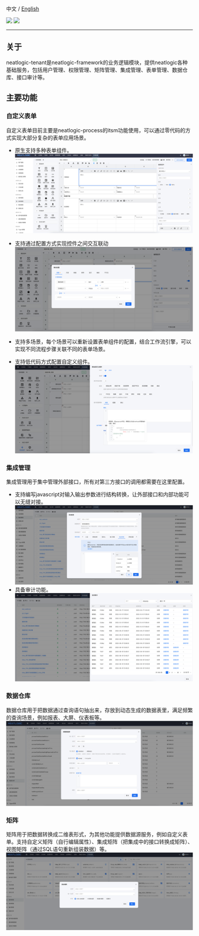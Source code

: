 中文 / [English](README.en.md)
<p align="left">
    <a href="https://opensource.org/licenses/Apache-2.0" alt="License">
        <img src="https://img.shields.io/badge/License-Apache%202.0-blue.svg" /></a>
<a target="_blank" href="https://join.slack.com/t/neatlogichome/shared_invite/zt-1w037axf8-r_i2y4pPQ1Z8FxOkAbb64w">
<img src="https://img.shields.io/badge/Slack-Neatlogic-orange" /></a>
</p>

---

## 关于

neatlogic-tenant是neatlogic-framework的业务逻辑模块，提供neatlogic各种基础服务，包括用户管理、权限管理、矩阵管理、集成管理、表单管理、数据仓库、接口审计等。

## 主要功能

### 自定义表单

自定义表单目前主要是neatlogic-process的itsm功能使用，可以通过零代码的方式实现大部分复杂的表单应用场景。

- 原生支持多种表单组件。
  ![img1](README_IMAGES/form/img.png?raw=true)

- 支持通过配置方式实现控件之间交互联动
  ![img1](README_IMAGES/form/img_1.png?raw=true)
- 支持多场景，每个场景可以重新设置表单组件的配置，结合工作流引擎，可以实现不同流程步骤关联不同的表单场景。
- 支持低代码方式配置自定义组件。
  ![img1](README_IMAGES/form/img_2.png)

### 集成管理

集成管理用于集中管理外部接口，所有对第三方接口的调用都需要在这里配置。

- 支持编写javascript对输入输出参数进行结构转换，让外部接口和内部功能可以无缝对接。
  ![img1](README_IMAGES/integration/img_1.png)
- 具备审计功能。
  ![img1](README_IMAGES/integration/img_2.png)

### 数据仓库

数据仓库用于把数据通过查询语句抽出来，存放到动态生成的数据表里，满足频繁的查询场景，例如报表、大屏、仪表板等。
![img1](README_IMAGES/datawarehouse/img.png)

### 矩阵

矩阵用于把数据转换成二维表形式，为其他功能提供数据源服务，例如自定义表单。支持自定义矩阵（自行编辑属性）、集成矩阵（把集成中的接口转换成矩阵）、视图矩阵（通过SQL语句重新组装数据）等。
![img1](README_IMAGES/matrix/img.png)
